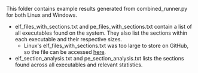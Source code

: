 This folder contains example results generated from combined_runner.py for both Linux and Windows.
- elf_files_with_sections.txt and pe_files_with_sections.txt contain a list of all executables found on the system. They also list the sections within each executable and their respective sizes.
  - Linux's elf_files_with_sections.txt was too large to store on GitHub, so the file can be accessed [here](https://www.dropbox.com/scl/fi/5e687cnmgvqvbz67dws60/elf_files_with_sections.txt?rlkey=ci2bsyh3j2wou0glc7xrnv4fw&dl=0).
- elf_section_analysis.txt and pe_section_analysis.txt lists the sections found across all executables and relevant statistics.